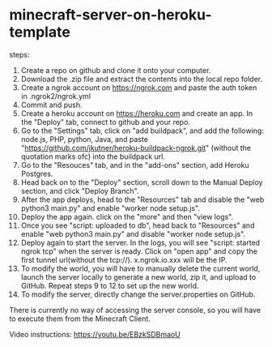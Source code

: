 # minecraft-server-on-heroku-template

steps: 
1. Create a repo on github and clone it onto your computer.
2. Download the .zip file and extract the contents into the local repo folder.
3. Create a ngrok account on https://ngrok.com and paste the auth token in .ngrok2/ngrok.yml
4. Commit and push.
5. Create a heroku account on https://heroku.com and create an app. In the "Deploy" tab, connect to github and your repo.
6. Go to the "Settings" tab, click on "add buildpack", and add the following: node.js, PHP, python, Java, and paste "https://github.com/jkutner/heroku-buildpack-ngrok.git" (without the quotation marks ofc) into the buildpack url.
7. Go to the "Resouces" tab, and in the "add-ons" section, add Heroku Postgres.
8. Head back on to the "Deploy" section, scroll down to the Manual Deploy section, and click "Deploy Branch". 
9. After the app deploys, head to the "Resources" tab and disable the "web python3 main.py" and enable "worker node setup.js".
10. Deploy the app again. click on the "more" and then "view logs".
11. Once you see "script: uploaded to db", head back to "Resources" and enable "web python3 main.py" and disable "worker node setup.js".
12. Deploy again to start the server. In the logs, you will see "script: started ngrok tcp" when the server is ready. Click on "open app" and copy the first tunnel url(without the tcp://). x.ngrok.io.xxx will be the IP.
13. To modify the world, you will have to manually delete the current world, launch the server locally to generate a new world, zip it, and upload to GitHub. Repeat steps 9 to 12 to set up the new world.
14. To modify the server, directly change the server.properties on GitHub.

There is currently no way of accessing the server console, so you will have to execute them from the Minecraft Client.

Video instructions: https://youtu.be/EBzkSDBmaoU
